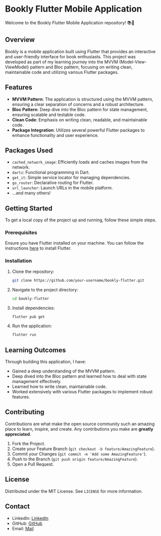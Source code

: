 # Bookly Flutter Mobile Application

Welcome to the Bookly Flutter Mobile Application repository! 📚🚀

## Overview

Bookly is a mobile application built using Flutter that provides an interactive and user-friendly interface for book enthusiasts. This project was developed as part of my learning journey into the MVVM (Model-View-ViewModel) pattern and Bloc pattern, focusing on writing clean, maintainable code and utilizing various Flutter packages.

## Features

- **MVVM Pattern**: The application is structured using the MVVM pattern, ensuring a clear separation of concerns and a robust architecture.
- **Bloc Pattern**: Deep dive into the Bloc pattern for state management, ensuring scalable and testable code.
- **Clean Code**: Emphasis on writing clean, readable, and maintainable code.
- **Package Integration**: Utilizes several powerful Flutter packages to enhance functionality and user experience.

## Packages Used

- `cached_network_image`: Efficiently loads and caches images from the network.
- `dartz`: Functional programming in Dart.
- `get_it`: Simple service locator for managing dependencies.
- `go_router`: Declarative routing for Flutter.
- `url_launcher`: Launch URLs in the mobile platform.
- ...and many others!

## Getting Started

To get a local copy of the project up and running, follow these simple steps.

### Prerequisites

Ensure you have Flutter installed on your machine. You can follow the instructions [here](https://flutter.dev/docs/get-started/install) to install Flutter.

### Installation

1. Clone the repository:
    ```sh
    git clone https://github.com/your-username/bookly-flutter.git
    ```
2. Navigate to the project directory:
    ```sh
    cd bookly-flutter
    ```
3. Install dependencies:
    ```sh
    flutter pub get
    ```
4. Run the application:
    ```sh
    flutter run
    ```

## Learning Outcomes

Through building this application, I have:

- Gained a deep understanding of the MVVM pattern.
- Deep dived into the Bloc pattern and learned how to deal with state management effectively.
- Learned how to write clean, maintainable code.
- Worked extensively with various Flutter packages to implement robust features.

## Contributing

Contributions are what make the open source community such an amazing place to learn, inspire, and create. Any contributions you make are **greatly appreciated**.

1. Fork the Project.
2. Create your Feature Branch (`git checkout -b feature/AmazingFeature`).
3. Commit your Changes (`git commit -m 'Add some AmazingFeature'`).
4. Push to the Branch (`git push origin feature/AmazingFeature`).
5. Open a Pull Request.

## License

Distributed under the MIT License. See `LICENSE` for more information.

## Contact

- LinkedIn: [LinkedIn](https://www.linkedin.com/in/omar-ellafy?utm_source=share&utm_campaign=share_via&utm_content=profile&utm_medium=android_app)
- GitHub: [GitHub](https://github.com/OmarHamdi11)
- Email: [Mail](mailto:omarellafy1@gmail.com)
